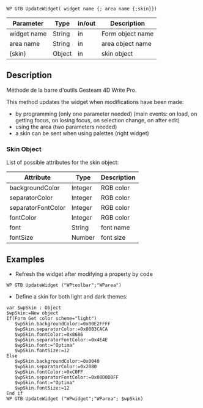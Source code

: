 <!-- This method updates the widget when modifications have been made. -->
```4d
WP GTB UpdateWidget( widget name {; area name {;skin}})
```
| Parameter   | Type   | in/out | Description |
| ---------   | ------ | ------ | ----------- |
| widget name | String | in     | Form object name    |
| area name   | String | in     | area object name    |
| {skin}      | Object | in     | skin object       |

## Description
Méthode de la barre d'outils Gesteam 4D Write Pro.

This method updates the widget when modifications have been made:
- by programming (only one parameter needed) (main events: on load, on getting focus, on losing focus, on selection change, on after edit)
- using the area (two parameters needed)
- a skin can be sent when using palettes (right widget)

### Skin Object
List of possible attributes for the skin object:

| Attribute          | Type    | Description |
| ----------------   | ------- | ----------- |
| backgroundColor    | Integer | RGB color   |
| separatorColor     | Integer | RGB color   |
| separatorFontColor | Integer | RGB color   |
| fontColor          | Integer | RGB color   |
| font               | String  | font name   |
| fontSize           | Number  | font size   |

## Examples

- Refresh the widget after modifying a property by code

```4d
WP GTB UpdateWidget ("WPtoolbar";"WParea")
```

- Define a skin for both light and dark themes:
```4d
var $wpSkin : Object
$wpSkin:=New object
If(Form Get color scheme="light")
   $wpSkin.backgroundColor:=0x00E2FFFF
   $wpSkin.separatorColor:=0x00B3CACA
   $wpSkin.fontColor:=0x8686
   $wpSkin.separatorFontColor:=0x4E4E
   $wpSkin.font:="Optima"
   $wpSkin.fontSize:=12
Else
   $wpSkin.backgroundColor:=0x0040
   $wpSkin.separatorColor:=0x2080
   $wpSkin.fontColor:=0xC0FF
   $wpSkin.separatorFontColor:=0x00D0D0FF
   $wpSkin.font:="Optima"
   $wpSkin.fontSize:=12
End if
WP GTB UpdateWidget ("WPwidget";"WParea"; $wpSkin)
```
